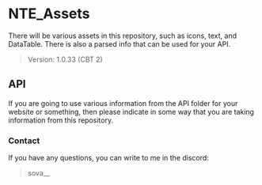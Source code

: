 # NTE_Assets

There will be various assets in this repository, such as icons, text, and DataTable. There is also a parsed info that can be used for your API.

> Version: 1.0.33 (CBT 2)

## API

If you are going to use various information from the API folder for your website or something, then please indicate in some way that you are taking information from this repository.

### Contact

If you have any questions, you can write to me in the discord: 
> sova__